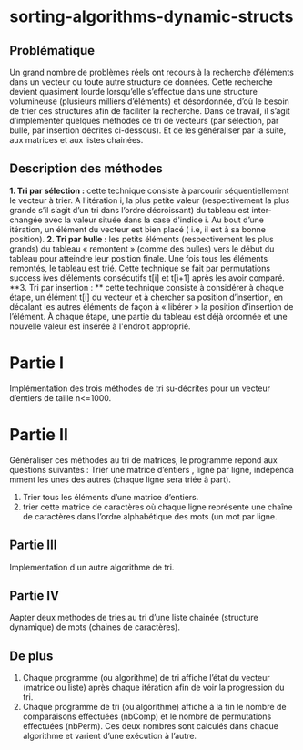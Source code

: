 # sorting-algorithms-dynamic-structs

## Problématique
Un grand nombre de problèmes réels ont recours à la recherche d’éléments dans un vecteur ou
toute autre structure de données. Cette recherche devient quasiment lourde lorsqu’elle s’effectue
dans une structure volumineuse (plusieurs milliers d’éléments) et désordonnée, d’où le besoin de
trier ces structures afin de faciliter la recherche. Dans ce travail, il s’agit d’implémenter quelques
méthodes de tri de vecteurs (par sélection, par bulle, par insertion décrites ci-dessous). Et de les
généraliser par la suite, aux matrices et aux listes chainées.

## Description des méthodes
**1. Tri par sélection :**
cette technique consiste à parcourir séquentiellement le vecteur à trier. A
l'itération i, la plus petite valeur (respectivement la plus grande s’il s’agit d’un tri dans l’ordre
décroissant) du tableau est inter-changée avec la valeur située dans la case d'indice i. Au bout
d’une itération, un élément du vecteur est bien placé ( i.e, il est à sa bonne position).
**2. Tri par bulle :** 
les petits éléments (respectivement les plus grands) du tableau « remontent »
(comme des bulles) vers le début du tableau pour atteindre leur position finale. Une fois tous les
éléments remontés, le tableau est trié. Cette technique se fait par permutations success ives
d’éléments consécutifs t[i] et t[i+1] après les avoir comparé.
**3. Tri par insertion : **
cette technique consiste à considérer à chaque étape, un élément t[i] du
vecteur et à chercher sa position d’insertion, en décalant les autres éléments de façon à « libérer »
la position d’insertion de l’élément. À chaque étape, une partie du tableau est déjà ordonnée et une
nouvelle valeur est insérée à l'endroit approprié.

# Partie I
Implémentation des trois méthodes de tri su-décrites pour un vecteur d’entiers de taille n<=1000.

# Partie II
Généraliser ces méthodes au tri de matrices, le programme repond aux questions suivantes :
Trier une matrice d’entiers , ligne par ligne, indépenda mment les unes des autres (chaque
ligne sera triée à part).
1. Trier tous les éléments d’une matrice d’entiers.
2. trier cette matrice de caractères où chaque ligne représente une chaîne de caractères dans l’ordre alphabétique des mots (un mot par ligne.

## Partie III
Implementation d'un autre algorithme de tri.

## Partie IV
Aapter deux methodes de tries au tri d’une liste chainée (structure dynamique) de
mots (chaines de caractères).

## De plus
1. Chaque programme (ou algorithme) de tri affiche l’état du vecteur (matrice ou liste)
après chaque itération afin de voir la progression du tri.
2. Chaque programme de tri (ou algorithme) affiche à la fin le nombre de comparaisons
effectuées (nbComp) et le nombre de permutations effectuées (nbPerm). Ces deux
nombres sont calculés dans chaque algorithme et varient d’une exécution à l’autre.
